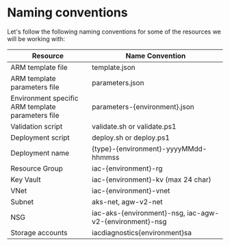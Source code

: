 # Naming conventions

Let's follow the following naming conventions for some of the resources we will be working with:

| Resource  | Name Convention |
|---|---|
| ARM template file | template.json |
| ARM template parameters file | parameters.json |
| Environment specific ARM template parameters file | parameters-{environment}.json |
| Validation script | validate.sh or validate.ps1 |
| Deployment script | deploy.sh or deploy.ps1 |
| Deployment name | {type}-{environment}-yyyyMMdd-hhmmss |
| Resource Group | iac-{environment}-rg |
| Key Vault | iac-{environment}-kv (max 24 char) |
| VNet | iac-{environment}-vnet |
| Subnet | aks-net, agw-v2-net |
| NSG | iac-aks-{environment}-nsg, iac-agw-v2-{environment}-nsg |
| Storage accounts | iacdiagnostics{environment}sa |
